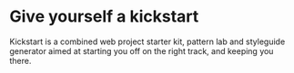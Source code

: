 # Give yourself a kickstart

Kickstart is a combined web project starter kit, pattern lab and styleguide generator aimed at starting you off on the right track, and keeping you there.
